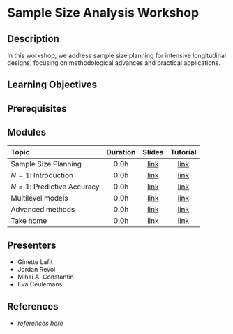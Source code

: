 # Sample Size Analysis Workshop

## Description

In this workshop, we address sample size planning for intensive longitudinal
designs, focusing on methodological advances and practical applications.

## Learning Objectives

## Prerequisites

## Modules

| Topic                        | Duration |      Slides      |     Tutorial     |
| :--------------------------- | :------: | :--------------: | :--------------: |
| Sample Size Planning         |   0.0h   | [link](https://) | [link](https://) |
| $N = 1$: Introduction        |   0.0h   | [link](https://) | [link](https://) |
| $N = 1$: Predictive Accuracy |   0.0h   | [link](https://) | [link](https://) |
| Multilevel models            |   0.0h   | [link](https://) | [link](https://) |
| Advanced methods             |   0.0h   | [link](https://) | [link](https://) |
| Take home                    |   0.0h   | [link](https://) | [link](https://) |

## Presenters
- Ginette Lafit
- Jordan Revol
- Mihai A. Constantin
- Eva Ceulemans


## References
- *references here*
